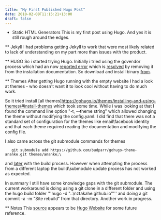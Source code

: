 ```yaml
---
title: "My First Published Hugo Post"
date: 2018-02-08T11:15:21+13:00
draft: false
---
```

* Static HTML Generators
This is my first post using Hugo.  And yes it is still rough around the edges.

** Jekyll
I had problems getting Jekyll to work that were most likely related to lack of understanding on my part more than issues with the product.

** HUGO
So i started trying Hugo.  Initially i tried using the govendor process which had an now [reported error](https://github.com/gohugoio/hugo/issues/4390) which is [resolved](https://github.com/gohugoio/hugoDocs/commit/c5963edaa07dfcda3204f7eabedea17228912a14) by removing it from the installation documentation.  So download and install binary [from](https://github.com/gohugoio/hugo/releases).

** Themes
After getting Hugo running with the empty website I had a look at themes - who doesn't want it to look cool without having to do much work.

So it tried install [all themes]https://gohugo.io/themes/installing-and-using-themes/#install-themes which took some time.  While i was looking at that I found the command line option "-t, --theme string" which allowed changing the theme without modifying the config.yaml.  I did find that there was not a standard set of configuration for the themes like email\facebook identity and that each theme required reading the documentation and modifying the config file.

I also came across the git submodule commands for themes
```
   git submodule add https://github.com/budparr/gohugo-theme-ananke.git themes/ananke;\
```
and [later](https://gohugo.io/hosting-and-deployment/hosting-on-github/) with the build process.  However when attempting the process from a different laptop the build\submodule update process has not worked as expected.

In summary I still have some knowledge gaps with the git submodule.  The current workaround is doing using a git clone in a different folder and using the hugo build folder  '''hugo -d "..\nztakahe.github.io"''' and doing a git commit -a -m "Site rebuild" from that directory.  Another work in progress.

** Notes
This [source](https://github.com/gohugoio/hugoDocs) appears to be [Hugo Website](https://gohugo.io/getting-started) for some future reference.


